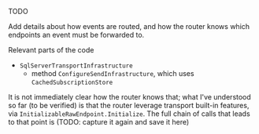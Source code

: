 TODO

Add details about how events are routed, and how the router knows which endpoints an event must be forwarded to.

Relevant parts of the code

- `SqlServerTransportInfrastructure`
  - method `ConfigureSendInfrastructure`, which uses `CachedSubscriptionStore`

It is not immediately clear how the router knows that; what I've understood so far (to be verified) is that the router leverage transport built-in features, via `InitializableRawEndpoint.Initialize`. The full chain of calls that leads to that point is (TODO: capture it again and save it here) 